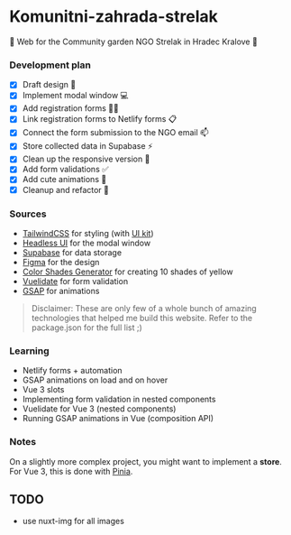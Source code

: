 # Komunitni-zahrada-strelak

🌱 Web for the Community garden NGO Strelak in Hradec Kralove 🌱

### Development plan

- [x] Draft design 🎨
- [x] Implement modal window 💻
- [x] Add registration forms 👩‍🌾
- [x] Link registration forms to Netlify forms 📋
- [x] Connect the form submission to the NGO email 📫
- [x] Store collected data in Supabase ⚡
- [x] Clean up the responsive version 📱
- [x] Add form validations ✅
- [x] Add cute animations 🌳
- [x] Cleanup and refactor 🧹

### Sources

- [TailwindCSS](https://tailwindcss.com/) for styling (with [UI kit](https://tailwindui.com/))
- [Headless UI](https://headlessui.dev/) for the modal window
- [Supabase](https://supabase.com/) for data storage
- [Figma](https://www.figma.com/) for the design
- [Color Shades Generator](https://mdigi.tools/color-shades/) for creating 10 shades of yellow
- [Vuelidate](https://vuelidate-next.netlify.app/) for form validation
- [GSAP](https://greensock.com/) for animations

> Disclaimer: These are only few of a whole bunch of amazing technologies that helped me build this website. Refer to the package.json for the full list ;)

### Learning

- Netlify forms + automation
- GSAP animations on load and on hover
- Vue 3 slots
- Implementing form validation in nested components
- Vuelidate for Vue 3 (nested components)
- Running GSAP animations in Vue (composition API)

### Notes

On a slightly more complex project, you might want to implement a **store**. For Vue 3, this is done with [Pinia](https://pinia.vuejs.org/).

## TODO

 - use nuxt-img for all images
